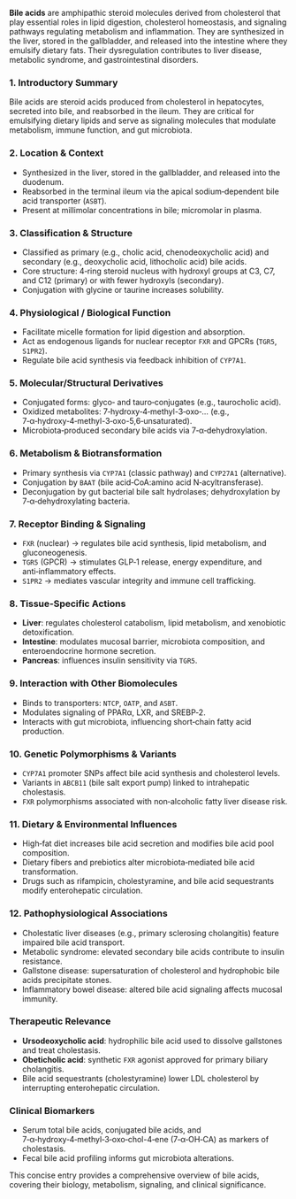 **Bile acids** are amphipathic steroid molecules derived from cholesterol that play essential roles in lipid digestion, cholesterol homeostasis, and signaling pathways regulating metabolism and inflammation. They are synthesized in the liver, stored in the gallbladder, and released into the intestine where they emulsify dietary fats. Their dysregulation contributes to liver disease, metabolic syndrome, and gastrointestinal disorders.  

### 1. Introductory Summary  
Bile acids are steroid acids produced from cholesterol in hepatocytes, secreted into bile, and reabsorbed in the ileum. They are critical for emulsifying dietary lipids and serve as signaling molecules that modulate metabolism, immune function, and gut microbiota.  

### 2. Location & Context  
- Synthesized in the liver, stored in the gallbladder, and released into the duodenum.  
- Reabsorbed in the terminal ileum via the apical sodium‑dependent bile acid transporter (`ASBT`).  
- Present at millimolar concentrations in bile; micromolar in plasma.  

### 3. Classification & Structure  
- Classified as primary (e.g., cholic acid, chenodeoxycholic acid) and secondary (e.g., deoxycholic acid, lithocholic acid) bile acids.  
- Core structure: 4‑ring steroid nucleus with hydroxyl groups at C3, C7, and C12 (primary) or with fewer hydroxyls (secondary).  
- Conjugation with glycine or taurine increases solubility.  

### 4. Physiological / Biological Function  
- Facilitate micelle formation for lipid digestion and absorption.  
- Act as endogenous ligands for nuclear receptor `FXR` and GPCRs (`TGR5`, `S1PR2`).  
- Regulate bile acid synthesis via feedback inhibition of `CYP7A1`.  

### 5. Molecular/Structural Derivatives  
- Conjugated forms: glyco‑ and tauro‑conjugates (e.g., taurocholic acid).  
- Oxidized metabolites: 7‑hydroxy‑4‑methyl-3‑oxo‑... (e.g., 7‑α‑hydroxy‑4‑methyl-3‑oxo-5,6‑unsaturated).  
- Microbiota‑produced secondary bile acids via 7‑α‑dehydroxylation.  

### 6. Metabolism & Biotransformation  
- Primary synthesis via `CYP7A1` (classic pathway) and `CYP27A1` (alternative).  
- Conjugation by `BAAT` (bile acid‑CoA:amino acid N‑acyltransferase).  
- Deconjugation by gut bacterial bile salt hydrolases; dehydroxylation by 7‑α‑dehydroxylating bacteria.  

### 7. Receptor Binding & Signaling  
- `FXR` (nuclear) → regulates bile acid synthesis, lipid metabolism, and gluconeogenesis.  
- `TGR5` (GPCR) → stimulates GLP‑1 release, energy expenditure, and anti‑inflammatory effects.  
- `S1PR2` → mediates vascular integrity and immune cell trafficking.  

### 8. Tissue‑Specific Actions  
- **Liver**: regulates cholesterol catabolism, lipid metabolism, and xenobiotic detoxification.  
- **Intestine**: modulates mucosal barrier, microbiota composition, and enteroendocrine hormone secretion.  
- **Pancreas**: influences insulin sensitivity via `TGR5`.  

### 9. Interaction with Other Biomolecules  
- Binds to transporters: `NTCP`, `OATP`, and `ASBT`.  
- Modulates signaling of PPARα, LXR, and SREBP‑2.  
- Interacts with gut microbiota, influencing short‑chain fatty acid production.  

### 10. Genetic Polymorphisms & Variants  
- `CYP7A1` promoter SNPs affect bile acid synthesis and cholesterol levels.  
- Variants in `ABCB11` (bile salt export pump) linked to intrahepatic cholestasis.  
- `FXR` polymorphisms associated with non‑alcoholic fatty liver disease risk.  

### 11. Dietary & Environmental Influences  
- High‑fat diet increases bile acid secretion and modifies bile acid pool composition.  
- Dietary fibers and prebiotics alter microbiota‑mediated bile acid transformation.  
- Drugs such as rifampicin, cholestyramine, and bile acid sequestrants modify enterohepatic circulation.  

### 12. Pathophysiological Associations  
- Cholestatic liver diseases (e.g., primary sclerosing cholangitis) feature impaired bile acid transport.  
- Metabolic syndrome: elevated secondary bile acids contribute to insulin resistance.  
- Gallstone disease: supersaturation of cholesterol and hydrophobic bile acids precipitate stones.  
- Inflammatory bowel disease: altered bile acid signaling affects mucosal immunity.  

### Therapeutic Relevance  
- **Ursodeoxycholic acid**: hydrophilic bile acid used to dissolve gallstones and treat cholestasis.  
- **Obeticholic acid**: synthetic `FXR` agonist approved for primary biliary cholangitis.  
- Bile acid sequestrants (cholestyramine) lower LDL cholesterol by interrupting enterohepatic circulation.  

### Clinical Biomarkers  
- Serum total bile acids, conjugated bile acids, and 7‑α‑hydroxy‑4‑methyl‑3‑oxo‑chol-4‑ene (7‑α‑OH‑CA) as markers of cholestasis.  
- Fecal bile acid profiling informs gut microbiota alterations.  

This concise entry provides a comprehensive overview of bile acids, covering their biology, metabolism, signaling, and clinical significance.